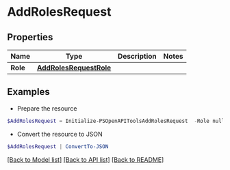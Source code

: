 # AddRolesRequest
## Properties

Name | Type | Description | Notes
------------ | ------------- | ------------- | -------------
**Role** | [**AddRolesRequestRole**](AddRolesRequestRole.md) |  | 

## Examples

- Prepare the resource
```powershell
$AddRolesRequest = Initialize-PSOpenAPIToolsAddRolesRequest  -Role null
```

- Convert the resource to JSON
```powershell
$AddRolesRequest | ConvertTo-JSON
```

[[Back to Model list]](../README.md#documentation-for-models) [[Back to API list]](../README.md#documentation-for-api-endpoints) [[Back to README]](../README.md)

